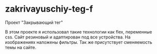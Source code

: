 # zakrivayuschiy-teg-f
Проект "Закрывающий тег"

В этом проекте я использовал такие технологии как flex, переменные css. Сайт резиновый и адаптирован под все устройства. На изображениях наложены фильтры. Так же присутствует сменяемость темы на сайте.

